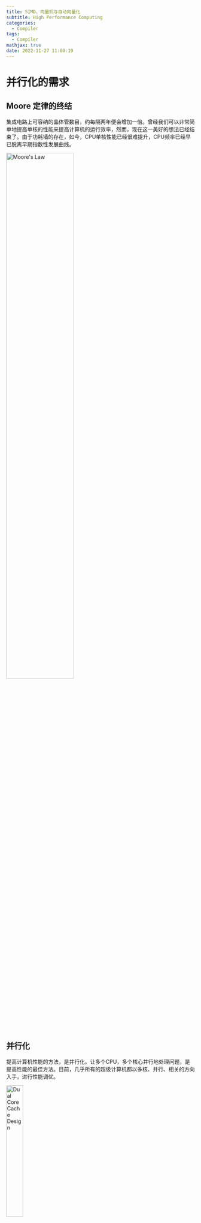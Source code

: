 ```yaml
---
title: SIMD，向量机与自动向量化
subtitle: High Performance Computing
categories:
  - Compiler
tags:
  - Compiler
mathjax: true
date: 2022-11-27 11:00:19
---
```


# 并行化的需求

## Moore 定律的终结

集成电路上可容纳的晶体管数目，约每隔两年便会增加一倍。曾经我们可以非常简单地提高单核的性能来提高计算机的运行效率，然而，现在这一美好的想法已经结束了。由于功耗墙的存在，如今，CPU单核性能已经很难提升，CPU频率已经早已脱离早期指数性发展曲线。

<img src="/images/moore.jpeg" alt="Moore's Law" style="width:60%;"/>

## 并行化

提高计算机性能的方法，是并行化。让多个CPU，多个核心并行地处理问题，是提高性能的最佳方法。目前，几乎所有的超级计算机都以多核、并行、相关的方向入手，进行性能调优。

<img src="/images/dual_core.png" alt="Dual Core Cache Design" style="width:30%;"/>


# 并行的手段

## GPGPU - 异构计算

显卡(GPU)包含大量的核心来支持高度并行化的计算，最开始的在显卡上的编程是很困难的，随着时代的发展显卡的计算能力越来越不容小觑。通用计算显卡(GPGPU)也开始包含在编译优化的领域。AI模型在大型服务器集群上完成训练，要想投入实践就必须要把他编译到真正的体系结构上运行。

<img src="/images/torch-mlir.png" alt="Torch-MLIR" style="width:60%;"/>

异构计算最复杂的问题在于，多个层面的IR包含可能的信息丢失，如何把IR紧密结合在一起，并完成相应的编译优化？

例如，你容易知道一个矩阵求两次转置恒等 $\left(A^T\right)^T = A$ ，但如果矩阵转置已经被下降(lowering)到三地址码，甚至是更底层的指令，我们就丢失了矩阵实际上“求了两次转置”这么简单的优化条件。

[MLIR](https://mlir.llvm.org)的出现有助于解决这个问题，但不是这篇文章的重点，可能我会在后续的文章里写相关问题。


## 多核

为了实现并行化，我们可以给一个计算机加入多个核心。多核心的特点在于：

-  他们拥有不同的寄存器

-  有不同的中断处理请求

-  一般由操作系统-对称多处理(SMP)调度

<img src="/images/smp.png" alt="Symmetric multiprocessing" style="width:60%;"/>

不同的寄存器代表每个核心具有不同的状态。例如，他们可能拥有不同的PC指针指向不同的代码区段，这样便可同时执行编写好的多段代码。

## 单核


### 乱序执行 (OoOE)

乱序执行(Out-of-Order Execution)是现代CPU最基本的一个并行手段。

```C++
int test(int &a,
         int &b,
         int &c,
         int &d) {
    a += b;
    c += d;
    return 0;
}
```

这段 C++ 代码被编译为如下所示的汇编。

```asm
lw      a1, 0(a1)
lw      a4, 0(a0)
addw    a1, a1, a4
sw      a1, 0(a0)
lw      a0, 0(a3)
lw      a1, 0(a2)
addw    a0, a0, a1
sw      a0, 0(a2)
```



### SIMD

OoOE在编程上由编译器全局指令调度器(Instruction Scheduler)优化。

单指令流多数据流(Single instruction, multiple data (SIMD))，提供了一种让我 们更好地进行向量计算的方式。

<img src="/images/SIMD2.svg.png" alt="SIMD" style="width:40%;"/>



### SIMD 的好处

通常情况下我们很难将串行代码转化为并行，为了设计并行算法通常需要改变原有的逻辑。

<img src="/images/rgba.png" alt="RGBA" style="width:60%;"/>

如图所示，在图形学中我们经常需要计算图像的颜色信息，而颜色在RGBA几个维度下的计算是可以向量化的。


### SIMD 的缺陷

> RISC-V Designers SIMD Instructions considered harmful. -- David Patterson


一开始，SIMD被认为是实现并行化简单有效的方法。我们将64位寄存器和ALU划分为许多8, 16, 32位的块，然后并行地计算它们。用每条指令的操作码(opcode)提供数据宽度和操作。

**指令集膨胀**

`IA-32`指令集已经从最开始的80多条指令增长到了现在的1400多条。`SSE`, `AVX`, 各种SIMD扩展和宽寄存器让指令集变得越来越复杂。

**尾循环**

SIMD 指令通常要求把数据完全加载到向量寄存器中，然后一次处理 $n$ 个数据。但不是所有的应用场合，需要处理的数据都能被 $n$ 整除，这就导致需要一个标量循环，完成向量循环的收尾工作，这个循环就被称为 **尾循环**。

### Vector vs SIMD

向量机与SIMD的真正区别在于，向量长度是否在机器码层面确定。

```C++
void *memcpy_vec(void *dst, void *src, size_t n) {
    void *save = dst;
    // 逐字节拷贝内存区域
    for (size_t vl; n > 0; n -= vl, src += vl, dst += vl) {
        vl = vsetvl_e8m8(n); // 需要计算 n 个元素，由 CPU 计算 vl
        vuint8m8_t vec_src = vle8_v_u8m8(src, vl); // 从 src 中加载 vl 个元素
        vse8_v_u8m8(dst, vec_src, vl); // 写入 vl 个元素到 dst
    }
    return save;
}
```

这个代码展示了 RISC-V 实现`memcpy`的矢量版本（“伪汇编”，用C表示）。
这个程序最关键的部分在于`vl`的设定，每次循环都加载`vl`个元素，而`vl`对于 RISC-V 而言是一个每次循环可变的量。

CPU可以自己适配要计算多少个元素，给出尽量多的一次计算的元素，然后再一起操作。

`vl` 对于这段代码而言，是 “长度无关的”。对于传统的 SIMD 指令，我们需要用不同的指令，代表不同的向量长度，例如 `SSE` 通常加载 128 位，而 `AVX2` 通常加载 256 位。

这样做可以带来很多好处。首先，二进制程序便在支持不同矢量长度的 CPU 之间可以直接执行，而不需要重新编译（二进制兼容）。其次，SIMD 指令集通常需要内存对齐，尾循环等等不能很好向量化的部分，而可变向量长度 `vl` 的存在使得可以消除尾循环。

# 自动向量化(Auto-Vectorization)


## 可行性与好处

标量代码可以被自动向量化成含向量计算的代码。

事实上，大量的标量循环都可以被向量化
```C++
void add(int * restrict A, int * restrict B, int n){
    for(int i = 0;i < n;i++){
        A[i] += B[i];
    }
}
```



## 合法性

数据依赖 & Overlap (Alias Analysis)

```C++
for (int i = 0; i < N; i += 1) {
    a[i+1] = b[i] + 1;  // S1
    b[i+1] = a[i] + 1;  // S2
}
```

<img src="/images/overlap.png" alt="Example of pointer overlapping" style="width:60%;"/>

```C++
for(int i = 1;i < n;i++)
    A[i] = A[i - 1];

for(int i = 1;i < n;i++)
    A[i + 1] = B[i]; // overlap?
```

## 收益

必然导致的程序大小增加 / 标量循环和向量循环的选择和跳转

数据对齐的代价，尾循环的代价，都是需要考虑的因素。

```llvm
load i64;
load i64;
load i64;
load i64;
```

```llvm
load <4 x i64>;
```

这个部分的代价计算在LLVM后端作为虚函数，由具体的`Target`给出估计。每个体系结构可能有不同的 SIMD 指令代价，但代价模型在优化层次是通用的



## Transformation

下图展示了 LLVM Developer 2013 中，来自 Apple 的工程师给出的 LLVM 循环向量化工具。

<img src="/images/trans.png" alt="LLVM Developer 2013 by Apple" style="width:60%;"/>


## Loop Vectorizer Enhancements

现代化向量指令集可以更好地完成向量长度选择。

```asm
memcpy:
    mv a3, a0 # Copy destination
loop:
    vsetvli t0, a2, e8, m8, ta, ma   # Vectors of 8b
    vle8.v v0, (a1)                  # Load bytes
    add a1, a1, t0                   # Bump pointer
    sub a2, a2, t0                   # Decrement count
    vse8.v v0, (a3)                  # Store bytes
    add a3, a3, t0                   # Bump pointer
    bnez a2, loop                    # Any more?
    ret                              # Return
```



## Mask & Predication

Predication (判定寄存器) 其实是来源于ARM SVE的一个东西

VP-based Loop Vectorizer 在 LLVM 中还没实现\...
